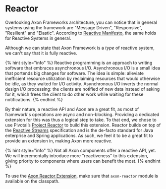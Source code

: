 # Reactor

Overlooking Axon Frameworks architecture, you can notice that in general systems using the framework are "Message Driven", "Responsive", "Resilient" and "Elastic".
According to [Reactive Manifesto](https://www.reactivemanifesto.org/), the same holds for Reactive Systems in general. 

Although we can state that Axon Framework is a _type_ of reactive system, we can't say that it is fully reactive.

{% hint style="info" %}
Reactive programming is an approach to writing software that embraces asynchronous I/O. 
Asynchronous I/O is a small idea that portends big changes for software. 
The idea is simple: alleviate inefficient resource utilization by reclaiming resources that would otherwise be idle, as they waited for I/O activity. 
Asynchronous I/O inverts the normal design I/O processing: the clients are notified of new data instead of asking for it, which frees the client to do other work while waiting for these notifications. 
{% endhint %}

By their nature, a reactive API and Axon are a great fit, as most of framework's operations are async and non-blocking.
Providing a dedicated extension for this was thus a logical step to take.
To that end, we chose to use Pivotal’s [Project Reactor](https://projectreactor.io/) to build this extension.
Reactor builds on top of the [Reactive Streams](https://www.reactive-streams.org/) specification and is the de-facto standard for Java enterprise and Spring applications.
As such, we feel it to be a great fit to provide an extension in, making Axon more reactive.

{% hint style="info" %}
Not all Axon components offer a reactive API, yet. 
We will incrementally introduce more "reactiveness" to this extension, giving priority to components where users can benefit the most. 
{% endhint %}

To use the [Axon Reactor Extension](https://github.com/AxonFramework/extension-reactor), make sure that `axon-reactor` module is available on the classpath.
